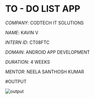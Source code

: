 # TO - DO LIST APP

*COMPANY*: CODTECH IT SOLUTIONS

*NAME*: KAVIN V

*INTERN ID*: CT08FTC

*DOMAIN*:  ANDROID APP DEVELOPMENT

*DURATION*: 4 WEEKS

*MENTOR*: NEELA SANTHOSH KUMAR

#OUTPUT

![output](https://github.com/user-attachments/assets/f652df1c-537a-418d-820f-5811391b9866)




